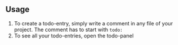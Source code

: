 ## Usage

1. To create a todo-entry, simply write a comment in any file of your project. The comment has to start with ```todo:```
2. To see all your todo-entries, open the todo-panel